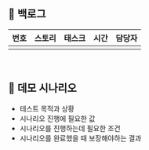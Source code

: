 ## 📝 백로그

|번호|스토리|태스크|시간|담당자|
|:-:|:-:|:-|:-:|:-|
||||||

</br>

## 📃 데모 시나리오

- 테스트 목적과 상황
- 시나리오 진행에 필요한 값
- 시나리오를 진행하는데 필요한 조건
- 시나리오를 완료했을 때 보장해야하는 결과